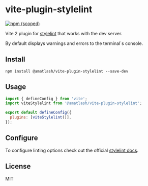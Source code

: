 # vite-plugin-stylelint

[![npm (scoped)](https://img.shields.io/npm/v/@amatlash/vite-plugin-stylelint)](https://www.npmjs.com/package/@amatlash/vite-plugin-stylelint)

Vite 2 plugin for [stylelint](https://github.com/stylelint/stylelint) that works with the dev server.

By default displays warnings and errors to the terminal`s console.

## Install

```
npm install @amatlash/vite-plugin-stylelint --save-dev
```

## Usage

```js
import { defineConfig } from 'vite';
import viteStylelint from '@amatlash/vite-plugin-stylelint';

export default defineConfig({
  plugins: [viteStylelint()],
});
```

## Configure

To configure linting options check out the official [stylelint docs](https://github.com/stylelint/stylelint/blob/master/docs/user-guide/configure.md).

## License

MIT
